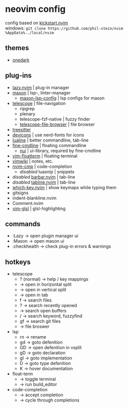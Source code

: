
# neovim config

config based on [kickstart.nvim](https://github.com/nvim-lua/kickstart.nvim) <br>
windows: `git clone https://github.com/phil-stein/nvim %AppData%../local/nvim` <br>

## themes
- [onedark](https://github.com/navarasu/onedark.nvim)

## plug-ins
- [lazy.nvim](https://github.com/folke/lazy.nvim) | plug-in manager
- [mason](https://github.com/williamboman/mason.nvim) | lsp-, linter-manager
	- [mason-lsp-config](https://github.com/williamboman/mason-lspconfig.nvim) | lsp configs for mason
- [telescope](https://github.com/nvim-telescope/telescope.nvim) | file-navigation
	- ripgrep
	- plenary
	- telescope-fzf-native | fuzzy finder
	- [telescope-file-browser](https://github.com/nvim-telescope/telescope-file-browser.nvim) | file browser
- [treesitter](https://github.com/nvim-treesitter/nvim-treesitter) 
- [devicons](https://github.com/ryanoasis/vim-devicons) | use nerd-fonts for icons
- [lualine](https://github.com/nvim-lualine/lualine.nvim) | better commandline, tab-line
- [fine-cmdline](https://github.com/VonHeikemen/fine-cmdline.nvim) | floating commandline
	- [nui](https://github.com/MunifTanjim/nui.nvim/tree/main) | ui-library, required by fine-cmdline
- [vim-floatterm](https://github.com/voldikss/vim-floaterm) | floating terminal
- [vimwiki](https://github.com/vimwiki/vimwiki) | notes, etc.
- [nvim-cmp](https://github.com/hrsh7th/nvim-cmp) | code-completion
	- _disabled_ luasnip | snippets
- _disabled_ [barbar.nvim](https://github.com/romgrk/barbar.nvim) | tab-line
- _disabled_ [tabline.nvim](https://github.com/kdheepak/tabline.nvim) | tab-line
- [which-key.nvim](https://github.com/folke/which-key.nvim) | show keymaps while typing them
- gitsigns
- indent-blankline.nvim
- Comment.nvim
- [vim-glsl](https://github.com/tikhomirov/vim-glsl) | glsl-highlighting

## commands
- :Lazy        -> open plugin manager ui
- :Mason       -> open mason ui
- :checkhealth -> check plug-in errors & warnings

## hotkeys
- telescope
	- ? (normal)	  -> help / key mappings
	- <C-s>		  -> open in horizontal split
	- <C-x>   	  -> open in vertical split
	- <C-t>   	  -> open in tab
	- <leader>f	  -> search files
	- <leader>?       -> search recently opened
	- <leader><space> -> search open buffers
	- <leader>/	  -> search keyword, fuzzyfind
	- <leader>gf	  -> search git files
	- <C-d>		  -> file broswer
- lsp
	- <leader>rn	  -> rename
	- gd		  -> goto defenition
	- GD              -> open defenition in vsplit
	- gD		  -> goto declaration
	- gI		  -> goto implementation
	- <leader>D	  -> goto type defenition
	- K		  -> hover documentation
- float-term 
	- <C-t>	          -> toggle terminal
	- <C-b>						-> run build_editor
- code-completion
	- <CR>		  -> accept completion
	- <Tab>		  -> cycle through completions

